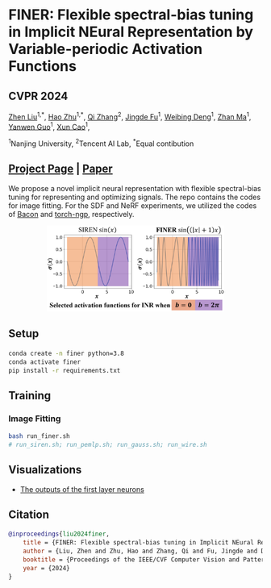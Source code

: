 # FINER: Flexible spectral-bias tuning in Implicit NEural Representation by Variable-periodic Activation Functions

## CVPR 2024

[Zhen Liu](https://liuzhen0212.github.io/)<sup>1,\*</sup>,
[Hao Zhu](https://pakfa.github.io/zhuhao_photo.github.io/)<sup>1,\*</sup>,
[Qi Zhang](https://qzhang-cv.github.io/)<sup>2</sup>,
[Jingde Fu](https://fiddiemath.github.io/)<sup>1</sup>,
[Weibing Deng](https://math.nju.edu.cn/szdw/apypl1/20190916/i22123.html)<sup>1</sup>,
[Zhan Ma](https://vision.nju.edu.cn/main.htm)<sup>1</sup>,
[Yanwen Guo](https://cs.nju.edu.cn/ywguo/index.htm)<sup>1</sup>,
[Xun Cao](https://cite.nju.edu.cn/People/Faculty/20190621/i5054.html)<sup>1</sup>,

<sup>1</sup>Nanjing University, <sup>2</sup>Tencent AI Lab, <sup>\*</sup>Equal contibution

## [Project Page](https://liuzhen0212.github.io/finer/) | [Paper](https://arxiv.org/abs/2312.02434)

We propose a novel implicit neural representation with flexible spectral-bias tuning for representing and optimizing signals. The repo contains the codes for image fitting. For the SDF and NeRF experiments, we utilized the codes of [Bacon](https://github.com/computational-imaging/bacon) and [torch-ngp](https://github.com/ashawkey/torch-ngp), respectively.

<div align=center>
<img src="img/activations.png" alt="Activations" width="70%">
</div>

## Setup
```bash
conda create -n finer python=3.8
conda activate finer
pip install -r requirements.txt
```

## Training

### Image Fitting
```bash
bash run_finer.sh 
# run_siren.sh; run_pemlp.sh; run_gauss.sh; run_wire.sh
```

## Visualizations
- [The outputs of the first layer neurons](https://github.com/liuzhen0212/FINER/blob/main/figure_6/firstlayer_neurons.ipynb)


## Citation
```BibTeX
@inproceedings{liu2024finer,
    title = {FINER: Flexible spectral-bias tuning in Implicit NEural Representation by Variable-periodic Activation Functions},
    author = {Liu, Zhen and Zhu, Hao and Zhang, Qi and Fu, Jingde and Deng, Weibing and Ma, Zhan and Guo, Yanwen and Cao, Xun},
    booktitle = {Proceedings of the IEEE/CVF Computer Vision and Pattern Recognition Conference (CVPR)},
    year = {2024}
}
```
